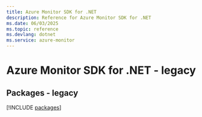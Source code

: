 ```yaml
---
title: Azure Monitor SDK for .NET
description: Reference for Azure Monitor SDK for .NET
ms.date: 06/03/2025
ms.topic: reference
ms.devlang: dotnet
ms.service: azure-monitor
---
```

# Azure Monitor SDK for .NET - legacy
## Packages - legacy
[!INCLUDE [packages](monitor-index.md)]